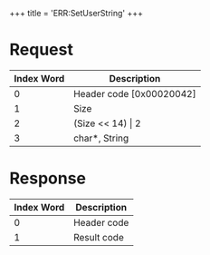 +++
title = 'ERR:SetUserString'
+++

# Request

| Index Word | Description                |
|------------|----------------------------|
| 0          | Header code \[0x00020042\] |
| 1          | Size                       |
| 2          | (Size \<\< 14) \| 2        |
| 3          | char\*, String             |

# Response

| Index Word | Description |
|------------|-------------|
| 0          | Header code |
| 1          | Result code |
